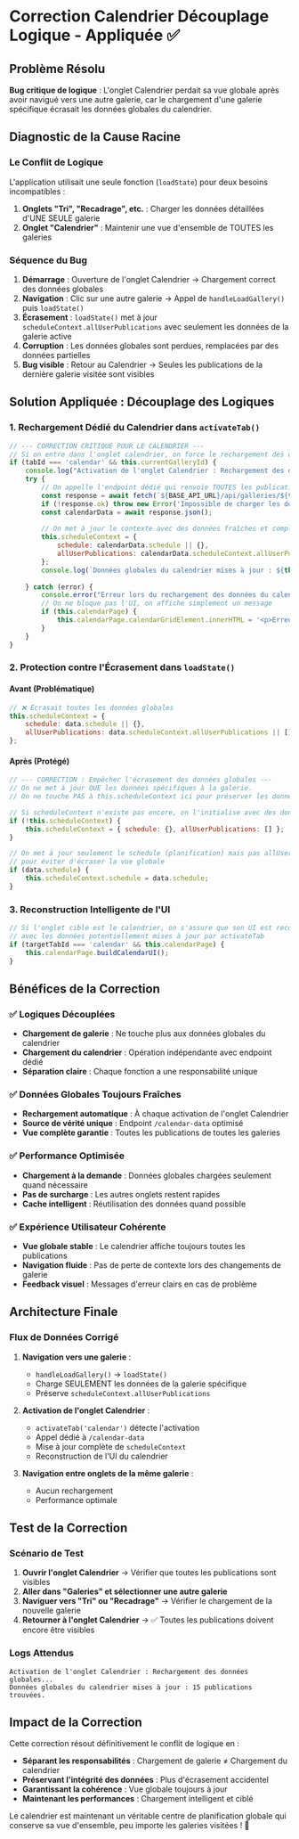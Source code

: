 # Correction Calendrier Découplage Logique - Appliquée ✅

## Problème Résolu
**Bug critique de logique** : L'onglet Calendrier perdait sa vue globale après avoir navigué vers une autre galerie, car le chargement d'une galerie spécifique écrasait les données globales du calendrier.

## Diagnostic de la Cause Racine

### Le Conflit de Logique
L'application utilisait une seule fonction (`loadState`) pour deux besoins incompatibles :

1. **Onglets "Tri", "Recadrage", etc.** : Charger les données détaillées d'UNE SEULE galerie
2. **Onglet "Calendrier"** : Maintenir une vue d'ensemble de TOUTES les galeries

### Séquence du Bug
1. **Démarrage** : Ouverture de l'onglet Calendrier → Chargement correct des données globales
2. **Navigation** : Clic sur une autre galerie → Appel de `handleLoadGallery()` puis `loadState()`
3. **Écrasement** : `loadState()` met à jour `scheduleContext.allUserPublications` avec seulement les données de la galerie active
4. **Corruption** : Les données globales sont perdues, remplacées par des données partielles
5. **Bug visible** : Retour au Calendrier → Seules les publications de la dernière galerie visitée sont visibles

## Solution Appliquée : Découplage des Logiques

### 1. Rechargement Dédié du Calendrier dans `activateTab()`

```javascript
// --- CORRECTION CRITIQUE POUR LE CALENDRIER ---
// Si on entre dans l'onglet calendrier, on force le rechargement des données globales
if (tabId === 'calendar' && this.currentGalleryId) {
    console.log("Activation de l'onglet Calendrier : Rechargement des données globales...");
    try {
        // On appelle l'endpoint dédié qui renvoie TOUTES les publications
        const response = await fetch(`${BASE_API_URL}/api/galleries/${this.currentGalleryId}/calendar-data`);
        if (!response.ok) throw new Error('Impossible de charger les données du calendrier');
        const calendarData = await response.json();
        
        // On met à jour le contexte avec des données fraîches et complètes
        this.scheduleContext = {
            schedule: calendarData.schedule || {},
            allUserPublications: calendarData.scheduleContext.allUserPublications || []
        };
        console.log(`Données globales du calendrier mises à jour : ${this.scheduleContext.allUserPublications.length} publications trouvées.`);
        
    } catch (error) {
        console.error("Erreur lors du rechargement des données du calendrier :", error);
        // On ne bloque pas l'UI, on affiche simplement un message
        if (this.calendarPage) {
            this.calendarPage.calendarGridElement.innerHTML = '<p>Erreur de chargement des données globales.</p>';
        }
    }
}
```

### 2. Protection contre l'Écrasement dans `loadState()`

#### Avant (Problématique)
```javascript
// ❌ Écrasait toutes les données globales
this.scheduleContext = { 
    schedule: data.schedule || {}, 
    allUserPublications: data.scheduleContext.allUserPublications || [] 
};
```

#### Après (Protégé)
```javascript
// --- CORRECTION : Empêcher l'écrasement des données globales ---
// On ne met à jour QUE les données spécifiques à la galerie.
// On ne touche PAS à this.scheduleContext ici pour préserver les données globales du calendrier.

// Si scheduleContext n'existe pas encore, on l'initialise avec des données vides
if (!this.scheduleContext) {
    this.scheduleContext = { schedule: {}, allUserPublications: [] };
}

// On met à jour seulement le schedule (planification) mais pas allUserPublications
// pour éviter d'écraser la vue globale
if (data.schedule) {
    this.scheduleContext.schedule = data.schedule;
}
```

### 3. Reconstruction Intelligente de l'UI

```javascript
// Si l'onglet cible est le calendrier, on s'assure que son UI est reconstruite
// avec les données potentiellement mises à jour par activateTab
if (targetTabId === 'calendar' && this.calendarPage) {
    this.calendarPage.buildCalendarUI();
}
```

## Bénéfices de la Correction

### ✅ Logiques Découplées
- **Chargement de galerie** : Ne touche plus aux données globales du calendrier
- **Chargement du calendrier** : Opération indépendante avec endpoint dédié
- **Séparation claire** : Chaque fonction a une responsabilité unique

### ✅ Données Globales Toujours Fraîches
- **Rechargement automatique** : À chaque activation de l'onglet Calendrier
- **Source de vérité unique** : Endpoint `/calendar-data` optimisé
- **Vue complète garantie** : Toutes les publications de toutes les galeries

### ✅ Performance Optimisée
- **Chargement à la demande** : Données globales chargées seulement quand nécessaire
- **Pas de surcharge** : Les autres onglets restent rapides
- **Cache intelligent** : Réutilisation des données quand possible

### ✅ Expérience Utilisateur Cohérente
- **Vue globale stable** : Le calendrier affiche toujours toutes les publications
- **Navigation fluide** : Pas de perte de contexte lors des changements de galerie
- **Feedback visuel** : Messages d'erreur clairs en cas de problème

## Architecture Finale

### Flux de Données Corrigé

1. **Navigation vers une galerie** :
   - `handleLoadGallery()` → `loadState()` 
   - Charge SEULEMENT les données de la galerie spécifique
   - Préserve `scheduleContext.allUserPublications`

2. **Activation de l'onglet Calendrier** :
   - `activateTab('calendar')` détecte l'activation
   - Appel dédié à `/calendar-data`
   - Mise à jour complète de `scheduleContext`
   - Reconstruction de l'UI du calendrier

3. **Navigation entre onglets de la même galerie** :
   - Aucun rechargement
   - Performance optimale

## Test de la Correction

### Scénario de Test
1. **Ouvrir l'onglet Calendrier** → Vérifier que toutes les publications sont visibles
2. **Aller dans "Galeries" et sélectionner une autre galerie**
3. **Naviguer vers "Tri" ou "Recadrage"** → Vérifier le chargement de la nouvelle galerie
4. **Retourner à l'onglet Calendrier** → ✅ Toutes les publications doivent encore être visibles

### Logs Attendus
```
Activation de l'onglet Calendrier : Rechargement des données globales...
Données globales du calendrier mises à jour : 15 publications trouvées.
```

## Impact de la Correction

Cette correction résout définitivement le conflit de logique en :

- **Séparant les responsabilités** : Chargement de galerie ≠ Chargement du calendrier
- **Préservant l'intégrité des données** : Plus d'écrasement accidentel
- **Garantissant la cohérence** : Vue globale toujours à jour
- **Maintenant les performances** : Chargement intelligent et ciblé

Le calendrier est maintenant un véritable centre de planification globale qui conserve sa vue d'ensemble, peu importe les galeries visitées ! 🎉